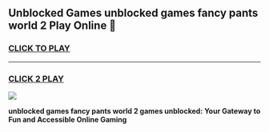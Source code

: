 
## Unblocked Games unblocked games fancy pants world 2 Play Online 👋
<h3>
<a href="https://news.freeplayer.one?title=unblocked_games_fancy_pants_world_2&ref=17F">CLICK TO PLAY</a></h3>
<hr>

<h3>
<a href="https://news.freeplayer.one?title=unblocked_games_fancy_pants_world_2&ref=17F">CLICK 2 PLAY</a>
  
</h3>

<a href="https://news.freeplayer.one?title=unblocked_games_fancy_pants_world_2&ref=17F/"><img src="https://clearcache.store/games.png"></a>


**unblocked games fancy pants world 2 games unblocked: Your Gateway to Fun and Accessible Online Gaming**
